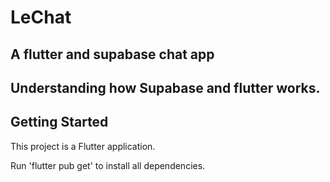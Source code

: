 # LeChat
## A flutter and supabase chat app
## Understanding how Supabase and flutter works.

## Getting Started

This project is a Flutter application.

Run 'flutter pub get' to install all dependencies.
